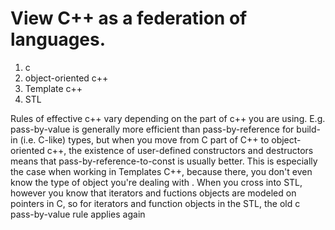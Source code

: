 # View C++ as a federation of languages.
1. c
2. object-oriented c++
3. Template c++
4. STL

Rules of effective c++ vary depending on the part of c++ you are using.
E.g. pass-by-value is generally more efficient than pass-by-reference for build-in (i.e. C-like) types, but when you move from C part of C++ to object-oriented c++, the existence of user-defined constructors and destructors means that pass-by-reference-to-const is usually better.
This is especially the case when working in Templates C++, because there, you don't even know the type of object you're dealing with . When you cross into STL, however you know that iterators and fuctions objects are modeled on pointers in C, so for iterators and function objects in the STL, the old c pass-by-value rule applies again
